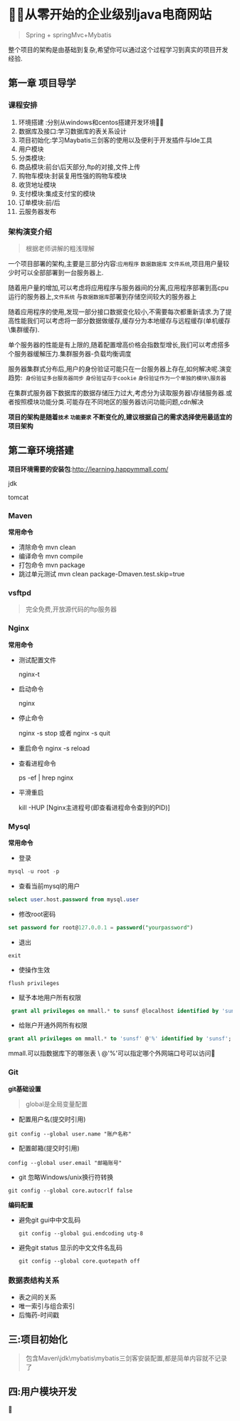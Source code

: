 # 从零开始的企业级别java电商网站

> Spring + springMvc+Mybatis

 整个项目的架构是由基础到复杂,希望你可以通过这个过程学习到真实的项目开发经验.

## 第一章 项目导学

### **课程安排**

1. 环境搭建 :分别从windows和centos搭建开发环境
2. 数据库及接口:学习数据库的表关系设计
3. 项目初始化:学习Maybatis三剑客的使用以及便利于开发插件与Ide工具
4. 用户模块
5. 分类模块:
6. 商品模块:前台\后天部分,ftp的对接,文件上传
7. 购物车模块:封装复用性强的购物车模块
8. 收货地址模块
9. 支付模块:集成支付宝的模块
10. 订单模块:前/后  
11. 云服务器发布

### 架构演变介绍 

> 根据老师讲解的粗浅理解

一个项目部署的架构,主要是三部分内容:`应用程序` `数据数据库` `文件系统`,项目用户量较少时可以全部部署到一台服务器上.

随着用户量的增加,可以考虑将应用程序与服务器间的分离,应用程序部署到高cpu运行的服务器上,`文件系统` 与`数据数据库`部署到存储空间较大的服务器上

随着应用程序的使用,发现一部分接口数据变化较小,不需要每次都重新请求.为了提高性能我们可以考虑将一部分数据做缓存,缓存分为本地缓存与远程缓存(单机缓存\集群缓存).

 单个服务器的性能是有上限的,随着配置增高价格会指数型增长,我们可以考虑搭多个服务器缓解压力.集群服务器-负载均衡调度

服务器集群式分布后,用户的身份验证可能只在一台服务器上存在,如何解决呢.演变趋势:` 身份验证多台服务器同步` `身份验证存于cookie` `身份验证作为一个单独的模块\服务器`

在集群式服务器下数据库的数据存储压力过大,考虑分为读取服务器\存储服务器.或者按照模块功能分类.可能存在不同地区的服务器访问功能问题,cdn解决

**项目的架构是随着`技术` `功能要求` 不断变化的,建议根据自己的需求选择使用最适宜的项目架构**



## 第二章环境搭建

**项目环境需要的安装包**:http://learning.happymmall.com/

jdk

tomcat

### Maven

**常用命令**

- 清除命令 mvn clean
- 编译命令 mvn compile
- 打包命令  mvn package
- 跳过单元测试 mvn clean package-Dmaven.test.skip=true

### vsftpd 

> 完全免费,开放源代码的ftp服务器

### Nginx

**常用命令**

- 测试配置文件

  nginx-t

- 启动命令

  nginx

- 停止命令

  nginx -s stop  或者 nginx -s quit
  
-  重启命令
	nginx -s reload
	
- 查看进程命令

  ps -ef | hrep nginx

- 平滑重启

  kill -HUP  [Nginx主进程号(即查看进程命令查到的PID)]

 ### Mysql

**常用命令**

* 登录

```sql
mysql -u root -p 
```



* 查看当前mysql的用户

```sql
select user.host.password from mysql.user
```
* 修改root密码

```sql
set password for root@127.0.0.1 = password("yourpassword")
```

* 退出

```
exit			
```

* 使操作生效

```
flush privileges
```

* 赋予本地用户所有权限

```sql
 grant all privileges on mmall.* to sunsf @localhost identified by 'sunsf';
```

* 给账户开通外网所有权限

```sql
grant all privileges on mmall.* to 'sunsf' @'%' identified by 'sunsf';
```

mmall.可以指数据库下的哪张表 \ @'%'可以指定哪个外网端口号可以访问

### Git

**git基础设置**

> global是全局变量配置

* 配置用户名(提交时引用)

```git
git config --global user.name "账户名称"
```

* 配置邮箱(提交时引用)

```
config --global user.email "邮箱账号"
```

* git 忽略Windows/unix换行符转换

```
git config --global core.autocrlf false
```

**编码配置**

* 避免git gui中中文乱码

  ```
  git config --global gui.endcoding utg-8
  ```

* 避免git status 显示的中文文件名乱码

  ```
  git config --global core.quotepath off
  ```

### 数据表结构关系

* 表之间的关系
* 唯一索引与组合索引
* 后悔药-时间戳



## 三:项目初始化

> 包含Maven\jdk\mybatis\mybatis三剑客安装配置,都是简单内容就不记录了



## 四:用户模块开发





